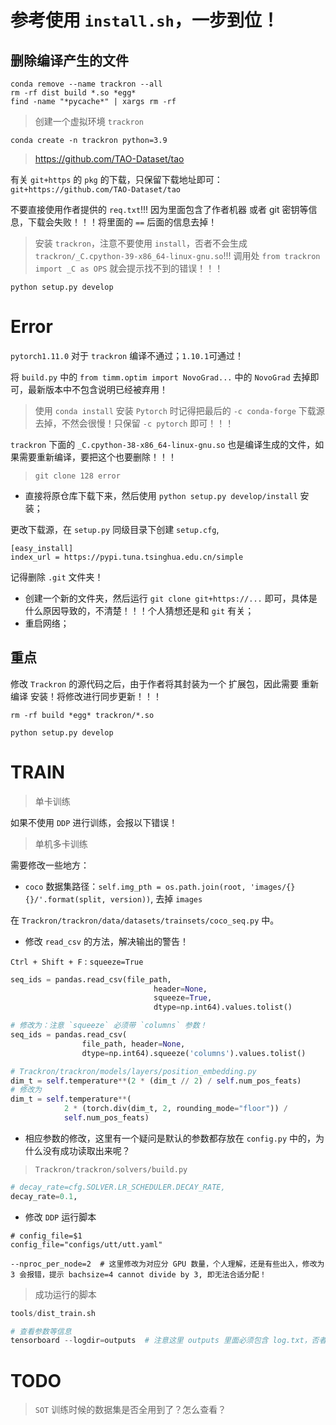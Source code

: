 # 参考使用 `install.sh`，一步到位！

## 删除编译产生的文件

```shell
conda remove --name trackron --all
rm -rf dist build *.so *egg*
find -name "*pycache*" | xargs rm -rf
```

> 创建一个虚拟环境 `trackron`

```shell
conda create -n trackron python=3.9
```

> https://github.com/TAO-Dataset/tao

有关 `git+https` 的 `pkg` 的下载，只保留下载地址即可：`git+https://github.com/TAO-Dataset/tao`

不要直接使用作者提供的 `req.txt`!!! 因为里面包含了作者机器 或者 git 密钥等信息，下载会失败！！！将里面的 `==` 后面的信息去掉！

> 安装 `trackron`，注意不要使用 `install`，否者不会生成 `trackron/_C.cpython-39-x86_64-linux-gnu.so`!!! 调用处 `from trackron import _C as OPS` 就会提示找不到的错误！！！

```shell
python setup.py develop
```

# Error

`pytorch1.11.0` 对于 `trackron` 编译不通过；`1.10.1`可通过！

将 `build.py` 中的 `from timm.optim import NovoGrad...` 中的 `NovoGrad` 去掉即可，最新版本中不包含说明已经被弃用！

> 使用 `conda install` 安装 `Pytorch` 时记得把最后的 `-c conda-forge` 下载源去掉，不然会很慢！只保留 `-c pytorch` 即可！！！

`trackron` 下面的 `_C.cpython-38-x86_64-linux-gnu.so` 也是编译生成的文件，如果需要重新编译，要把这个也要删除！！！

> `git clone 128 error`

-   直接将原仓库下载下来，然后使用 `python setup.py develop/install` 安装；

更改下载源，在 `setup.py` 同级目录下创建 `setup.cfg`,

```
[easy_install]
index_url = https://pypi.tuna.tsinghua.edu.cn/simple
```

记得删除 `.git` 文件夹！

-   创建一个新的文件夹，然后运行 `git clone git+https://...` 即可，具体是什么原因导致的，不清楚！！！个人猜想还是和 `git` 有关；
-   重启网络；

## 重点

修改 `Trackron` 的源代码之后，由于作者将其封装为一个 扩展包，因此需要 重新编译 安装！将修改进行同步更新！！！

```
rm -rf build *egg* trackron/*.so

python setup.py develop
```

# TRAIN

> 单卡训练

如果不使用 `DDP` 进行训练，会报以下错误！

> 单机多卡训练

需要修改一些地方：

-   `coco` 数据集路径：`self.img_pth = os.path.join(root, 'images/{}{}/'.format(split, version))`, 去掉 `images`

在 `Trackron/trackron/data/datasets/trainsets/coco_seq.py` 中。

-   修改 `read_csv` 的方法，解决输出的警告！

`Ctrl + Shift + F` : `squeeze=True`

```python
seq_ids = pandas.read_csv(file_path,
                                header=None,
                                squeeze=True,
                                dtype=np.int64).values.tolist()

# 修改为：注意 `squeeze` 必须带 `columns` 参数！
seq_ids = pandas.read_csv(
                file_path, header=None,
                dtype=np.int64).squeeze('columns').values.tolist()

# Trackron/trackron/models/layers/position_embedding.py
dim_t = self.temperature**(2 * (dim_t // 2) / self.num_pos_feats)
# 修改为
dim_t = self.temperature**(
            2 * (torch.div(dim_t, 2, rounding_mode="floor")) /
            self.num_pos_feats)
```

-   相应参数的修改，这里有一个疑问是默认的参数都存放在 `config.py` 中的，为什么没有成功读取出来呢？

> `Trackron/trackron/solvers/build.py`

```python
# decay_rate=cfg.SOLVER.LR_SCHEDULER.DECAY_RATE,
decay_rate=0.1,
```

-   修改 `DDP` 运行脚本

```shell
# config_file=$1
config_file="configs/utt/utt.yaml"

--nproc_per_node=2  # 这里修改为对应分 GPU 数量，个人理解，还是有些出入，修改为 3 会报错，提示 bachsize=4 cannot divide by 3, 即无法合适分配！
```

> 成功运行的脚本

```python
tools/dist_train.sh

# 查看参数等信息
tensorboard --logdir=outputs  # 注意这里 outputs 里面必须包含 log.txt，否者不会成功，或者说 tensorboard 的读取路径
```

# TODO

> `SOT` 训练时候的数据集是否全用到了？怎么查看？
